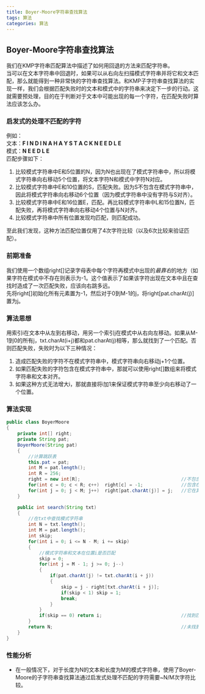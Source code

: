```yaml
---
title: Boyer-Moore字符串查找算法
tags: 算法
categories: 算法
---
```


## Boyer-Moore字符串查找算法

我们在KMP字符串匹配算法中描述了如何用回退的方法来匹配字符串。  
当可以在文本字符串中回退时，如果可以从右向左扫描模式字符串并将它和文本匹配，那么就能得到一种非常快的字符串查找算法。和KMP子字符串查找算法的实现一样，我们会根据匹配失败时的文本和模式中的字符串来决定下一步的行动。这就需要预处理，目的在于判断对于文本中可能出现的每一个字符，在匹配失败时算法应该怎么办。

### 启发式的处理不匹配的字符

例如：  
文本：**F I N D I N A H A Y S T A C K N E E D L E**  
模式：**N E E D L E**  
匹配步骤如下：  

1. 比较模式字符串中E和5位置的N，因为N也出现在了模式字符串中，所以将模式字符串向右移动5个位置，将文本字符N和模式中字符N对应。
2. 比较模式字符串中E和10位置的S，匹配失败。因为S不包含在模式字符串中，因此将模式字符串向右移动6个位置（因为模式字符串中没有字符与S对齐）。
3. 比较模式字符串中E和16位置E，匹配。再比较模式字符串中L和15位置N，匹配失败，再将模式字符串向右移动4个位置与N对齐。
4. 比较模式字符串中所有位置发现均匹配，则匹配成功。  

至此我们发现，这种方法匹配位置仅用了4次字符比较（以及6次比较来验证匹配）。

### 前期准备

我们使用一个数组right\[\]记录字母表中每个字符再模式中出现的*最靠右*的地方（如果字符在模式中不存在则表示为-1。这个值表示了如果该字符出现在文本中且在查找时造成了一次匹配失败，应该向右跳多远。  
先将right\[\]初始化所有元素置为-1，然后对于0到M-1的j，将right\[pat.charAt(j)\]置为j。

### 算法思想

用索引i在文本中从左到右移动，用另一个索引j在模式中从右向左移动。如果从M-1到0的所有j，txt.charAt(i+j)都和pat.charAt(j)相等，那么就找到了一个匹配。否则匹配失败，失败时为以下三种情况：
1. 造成匹配失败的字符不在模式字符串中，模式字符串向右移动j+1个位置。
2. 如果匹配失败的字符包含在模式字符串中，那就可以使用right[]数组来将模式字符串和文本对齐。
3. 如果这种方式无法增大i，那就直接将i加1来保证模式字符串至少向右移动了一个位置。

### 算法实现

```java
public class BoyerMoore
{
    private int[] right;
    private String pat;
    BoyerMoore(String pat)
    {
        //计算跳跃表
        this.pat = pat;
        int M = pat.length();
        int R = 256;
        right = new int[R];                                     //不包含在模式字符串中的字符的值为-1
        for(int c = 0; c < R; c++)  right[c] = -1;              //包含在模式字符串中的字符的值为
        for(int j = 0; j < M; j++)  right[pat.charAt(j)] = j;   //它在其中出现的最右位置
    }

    public int search(String txt)
    {
        //在txt中查找模式字符串
        int N = txt.length();
        int M = pat.length();
        int skip;
        for(int i = 0; i <= N - M; i += skip)
        {
            //模式字符串和文本在位置i是否匹配
            skip = 0;
            for(int j = M - 1; j >= 0; j--)
            {
                if(pat.charAt(j) != txt.charAt(i + j))
                {
                    skip = j - right[txt.charAt(i + j)];
                    if(skip < 1) skip = 1;
                    break;
                }
            }
            if(skip == 0) return i;                             //找到匹配
        }
        return N;                                               //未找到匹配
    }
}
```

### 性能分析

* 在一般情况下，对于长度为N的文本和长度为M的模式字符串，使用了Boyer-Moore的子字符串查找算法通过启发式处理不匹配的字符需要~N/M次字符比较。